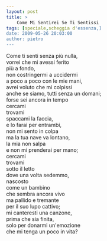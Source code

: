 ```yaml
---
layout: post
title: >
    Come Mi Sentirei Se Ti Sentissi
tags: [speciale,scheggia d'essenza,]
date: 2009-05-26 20:03:00
author: pietro
---
```

Come ti senti senza più nulla,<br/>vorrei che mi avessi ferito<br/>più a fondo,<br/>non costringermi a uccidermi<br/>a poco a poco con le mie mani,<br/>avrei voluto che mi colpissi<br/>anche se siamo, tutti senza un domani;<br/>forse sei ancora in tempo<br/>cercami<br/>trovami<br/>spaccami la faccia,<br/>e lo farai per entrambi,<br/>non mi sento in colpa<br/>ma la tua nave va lontano,<br/>la mia non salpa<br/>e non mi prenderai per mano;<br/>cercami<br/>trovami<br/>sotto il letto<br/>dove una volta sedemmo,<br/>nascosto<br/>come un bambino<br/>che sembra ancora vivo<br/>ma pallido e tremante<br/>per il suo lupo cattivo;<br/>mi canteresti una canzone,<br/>prima che sia finita,<br/>solo per donarmi un'emozione<br/>che mi tenga un poco in vita?
